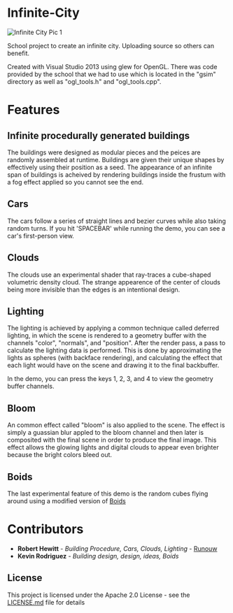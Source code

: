 # Infinite-City
![Infinite City Pic 1](https://github.com/runouw/Infinite-City/blob/master/demo_img/demo1.jpg)

School project to create an infinite city. Uploading source so others can benefit.

Created with Visual Studio 2013 using glew for OpenGL. There was code provided by the school that we had to use which is located in the "gsim" directory as well as "ogl_tools.h" and "ogl_tools.cpp".

# Features

## Infinite procedurally generated buildings
The buildings were designed as modular pieces and the peices are randomly assembled at runtime. Buildings are given their unique shapes by effectively using their position as a seed. The appearance of an infinite span of buildings is acheived by rendering buildings inside the frustum with a fog effect applied so you cannot see the end.

## Cars
The cars follow a series of straight lines and bezier curves while also taking random turns. If you hit 'SPACEBAR' while running the demo, you can see a car's first-person view.

## Clouds
The clouds use an experimental shader that ray-traces a cube-shaped volumetric density cloud. The strange appearence of the center of clouds being more invisible than the edges is an intentional design.

## Lighting
The lighting is achieved by applying a common technique called deferred lighting, in which the scene is rendered to a geometry buffer with the channels "color", "normals", and "position". After the render pass, a pass to calculate the lighting data is performed. This is done by approximating the lights as spheres (with backface rendering), and calculating the effect that each light would have on the scene and drawing it to the final backbuffer.

In the demo, you can press the keys 1, 2, 3, and 4 to view the geometry buffer channels.

## Bloom
An common effect called "bloom" is also applied to the scene. The effect is simply a guassian blur appled to the bloom channel and then later is composited with the final scene in order to produce the final image. This effect allows the glowing lights and digital clouds to appear even brighter because the bright colors bleed out.


## Boids
The last experimental feature of this demo is the random cubes flying around using a modified version of [Boids](https://en.wikipedia.org/wiki/Boids)

# Contributors
* **Robert Hewitt** - *Building Procedure, Cars, Clouds, Lighting* - [Runouw](https://github.com/runouw)
* **Kevin Rodriguez** - *Building design, design, ideas, Boids*

## License

This project is licensed under the Apache 2.0 License - see the [LICENSE.md](LICENSE.md) file for details
